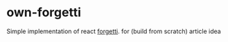 # own-forgetti

Simple implementation of react [forgetti](https://github.com/lxsmnsyc/forgetti/). for (build from scratch) article idea
